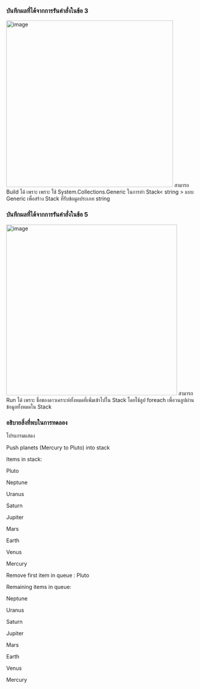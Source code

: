### บันทึกผลที่ได้จากการรันคำสั่งในข้อ 3
<img width="445" alt="image" src="https://github.com/VisawaPRO/03376836-OOP-2566-Lab-14/assets/144195555/9d0dc86c-80a0-4390-830f-a0f3f7245309">
สามารถ Build ได้ เพราะ เพราะ ใช้ System.Collections.Generic ในการทำ Stack< string > แบบ Generic เพื่อสร้าง Stack ที่รับข้อมูลประเภท string

### บันทึกผลที่ได้จากการรันคำสั่งในข้อ 5
<img width="456" alt="image" src="https://github.com/VisawaPRO/03376836-OOP-2566-Lab-14/assets/144195555/ffd51334-4b35-4a49-b1a1-c53e20730224">
สามารถ Run ได้ เพราะ ชื่อของดาวเคราะห์ทั้งหมดที่เพิ่มเข้าไปใน Stack โดยใช้ลูป foreach เพื่อวนลูปผ่านข้อมูลทั้งหมดใน Stack

### อธิบายสิ่งที่พบในการทดลอง
โปรแกรมแสดง

Push planets (Mercury to Pluto) into stack

Items in stack:

Pluto

Neptune

Uranus

Saturn

Jupiter

Mars

Earth

Venus

Mercury

Remove first item in queue : Pluto

Remaining items in queue:

Neptune

Uranus

Saturn

Jupiter

Mars

Earth

Venus

Mercury
